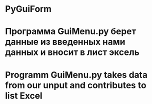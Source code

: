 # PyGuiForm
# Программа GuiMenu.py берет данные из введенных нами данных и вносит в лист эксель
# Programm GuiMenu.py takes data from our unput and contributes to list Excel
